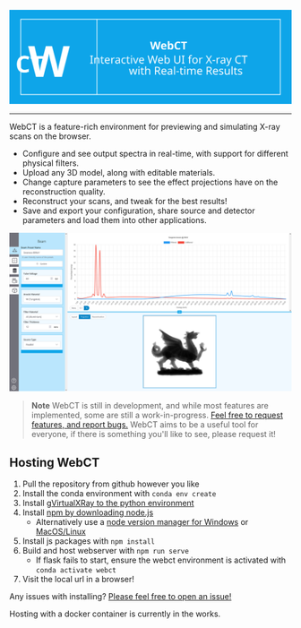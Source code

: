 ![WebCT: Interactive Web UI for X-ray CT with Real-time Results](./doc/webct-blurb.svg)

---

WebCT is a feature-rich environment for previewing and simulating X-ray scans on the browser.

- Configure and see output spectra in real-time, with support for different physical filters.
- Upload any 3D model, along with editable materials.
- Change capture parameters to see the effect projections have on the reconstruction quality.
- Reconstruct your scans, and tweak for the best results!
- Save and export your configuration, share source and detector parameters and load them into other applications.

![Image of UI](./doc/preview.png)

> **Note**
> WebCT is still in development, and while most features are implemented, some are still a work-in-progress. [Feel free to request features, and report bugs.](https://github.com/WebxCT/WebCT/issues) WebCT aims to be a useful tool for everyone, if there is something you'll like to see, please request it!


## Hosting WebCT

1. Pull the repository from github however you like
2. Install the conda environment with `conda env create`
3. Install [gVirtualXRay to the python environment](https://gvirtualxray.sourceforge.io/gvirtualxray.php)
2. Install [npm by downloading node.js](https://nodejs.org/en/)
	- Alternatively use a [node version manager for Windows](https://github.com/coreybutler/nvm-windows) or [MacOS/Linux](https://github.com/nvm-sh/nvm)
3. Install js packages with `npm install`
4. Build and host webserver with `npm run serve`
	- If flask fails to start, ensure the webct environment is activated with `conda activate webct`
7. Visit the local url in a browser!

Any issues with installing? [Please feel free to open an issue!](https://github.com/WebxCT/WebCT/issues)

Hosting with a docker container is currently in the works.
